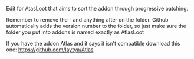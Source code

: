 Edit for AtasLoot that aims to sort the addon through progressive patching.

Remember to remove the - and anything after on the folder. Github automatically adds the version number to the folder, so just make sure the folder you put into addons is named exactly as AtlasLoot

If you have the addon Atlas and it says it isn't compatible download this one:
https://github.com/laytya/Atlas
